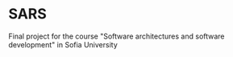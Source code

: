 # SARS
Final project for the course "Software architectures and software development" in Sofia University 

